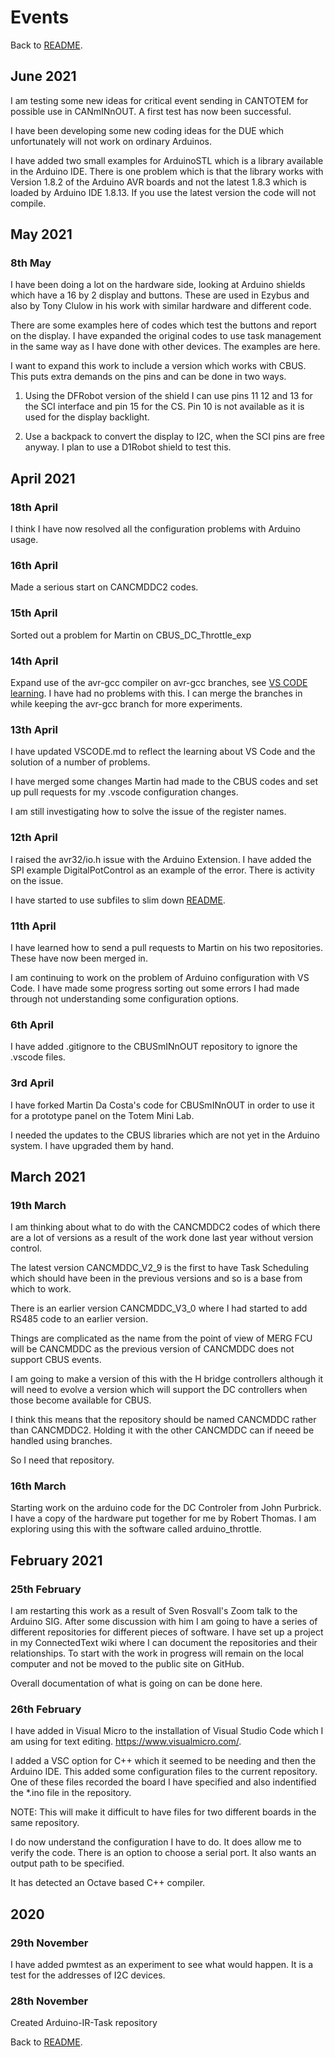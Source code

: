 # Events

Back to [README](README.md).

## June 2021

I am testing some new ideas for critical event sending in CANTOTEM for possible use in CANmINnOUT. A first test has now been successful.

I have been developing some new coding ideas for the DUE which unfortunately will not work on ordinary Arduinos.

I have added two small examples for ArduinoSTL which is a library available in the Arduino IDE. There is one problem which is that the library works with Version 1.8.2 of the Arduino AVR boards and not the latest 1.8.3 which is loaded by Arduino IDE 1.8.13. If you use the latest version the code will not compile.

## May 2021

### 8th May

I have been doing a lot on the hardware side, looking at Arduino shields which have a 16 by 2 display and buttons. These are used in Ezybus and also by Tony Clulow in his work with similar hardware and different code.

There are some examples here of codes which test the buttons and report on the display. I have expanded the original codes to use task management in the same way as I have done with other devices. The examples are here.

I want to expand this work to include a version which works with CBUS. This puts extra demands on the pins and can be done in two ways.

1. Using the DFRobot version of the shield I can use pins 11 12 and 13 for the SCI interface and pin 15 for the CS. Pin 10 is not available as it is used for the display backlight.

2. Use a backpack to convert the display to I2C, when the SCI pins are free anyway. I plan to use a D1Robot shield to test this.

## April 2021

### 18th April

I think I have now resolved all the configuration problems with Arduino usage.

### 16th April

Made a serious start on CANCMDDC2 codes.

### 15th April

Sorted out a problem for Martin on CBUS_DC_Throttle_exp

### 14th April

Expand use of the avr-gcc compiler on avr-gcc branches, see [VS CODE learning](VSCODE.md). I have had no problems with this. I can merge the branches in while keeping the avr-gcc branch for more experiments.

### 13th April

I have updated VSCODE.md to reflect the learning about VS Code and the solution of a number of problems.

I have merged some changes Martin had made to the CBUS codes and set up pull requests for my .vscode configuration changes.

I am still investigating how to solve the issue of the register names.

### 12th April

 I raised the avr32/io.h issue with the Arduino Extension. I have added the SPI example DigitalPotControl as an example of the error. There is activity on the issue.

 I have started to use subfiles to slim down [README](README.md).

 ### 11th April

 I have learned how to send a pull requests to Martin on his two repositories. These have now been merged in.
 
 I am continuing to work on the problem of Arduino configuration with VS Code. I have made some progress sorting out some errors I had made through not understanding some configuration options.

 ### 6th April

 I have added .gitignore to the CBUSmINnOUT repository to ignore the .vscode files.

 ### 3rd April

 I have forked Martin Da Costa's code for CBUSmINnOUT in order to use it for a prototype panel on the Totem Mini Lab.

 I needed the updates to the CBUS libraries which are not yet in the Arduino system. I have upgraded them by hand.

## March 2021


 ### 19th March

 I am thinking about what to do with the CANCMDDC2 codes of which there are a lot of versions as a result of the work done last year without version control.
 
 The latest version CANCMDDC_V2_9 is the first to have Task Scheduling which should have been in the previous versions and so is a base from which to work.

 There is an earlier version CANCMDDC_V3_0 where I had started to add RS485 code to an earlier version.

 Things are complicated as the name from the point of view of MERG FCU will be CANCMDDC as the previous version of CANCMDDC does not support CBUS events.

 I am going to make a version of this with the H bridge controllers although it will need to evolve a version which will support the DC controllers when those become available for CBUS.

 I think this means that the repository should be named CANCMDDC rather than CANCMDDC2. Holding it with the other CANCMDDC can if neeed be handled using branches.

 So I need that repository.

 ### 16th March

 Starting work on the arduino code for the DC Controler from John Purbrick. I have a copy of the hardware put together for me by Robert Thomas. I am exploring using this with the software called arduino_throttle.

 ## February 2021

 ### 25th February
 
 I am restarting this work as a result of Sven Rosvall's Zoom talk to the Arduino SIG. After some discussion with him I am going to have a series of different repositories for different pieces of software.
 I have set up a project in my ConnectedText wiki where I can document the repositories and their relationships.
 To start with the work in progress will remain on the local computer and not be moved to the public site on GitHub.

 Overall documentation of what is going on can be done here.

 ### 26th February

 I have added in Visual Micro to the installation of Visual Studio Code which I am using for text editing. https://www.visualmicro.com/.

 I added a VSC option for C++ which it seemed to be needing and then the Arduino IDE. This added some configuration files to the current repository. One of these files recorded the board I have specified and also indentified the *.ino file in the repository.

 NOTE: This will make it difficult to have files for two different boards in the same repository.

 I do now understand the configuration I have to do. It does allow me to verify the code. There is an option to choose a serial port. It also wants an output path to be specified.

 It has detected an Octave based C++ compiler.
 
 ## 2020

 ### 29th November
 
 I have added pwmtest as an experiment to see what would happen. It is a test for the addresses of I2C devices.

 ### 28th November

Created Arduino-IR-Task repository


Back to [README](README.md).